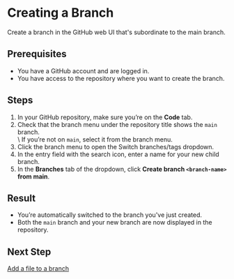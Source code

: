 # Creating a Branch

Create a branch in the GitHub web UI that's subordinate to the main branch.

## Prerequisites

- You have a GitHub account and are logged in.
- You have access to the repository where you want to create the branch.

## Steps

1. In your GitHub repository, make sure you’re on the **Code** tab.
2. Check that the branch menu under the repository title shows the `main` branch.  
   \\ If you’re not on `main`, select it from the branch menu.
3. Click the branch menu to open the Switch branches/tags dropdown.
4. In the entry field with the search icon, enter a name for your new child branch.
5. In the **Branches** tab of the dropdown, click **Create branch `<branch-name>` from main**.

## Result

- You’re automatically switched to the branch you've just created.  
- Both the `main` branch and your new branch are now displayed in the repository.

## Next Step

[Add a file to a branch](add-file.md)
